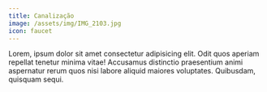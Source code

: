 ```yaml
---
title: Canalização
image: /assets/img/IMG_2103.jpg
icon: faucet
---
```


Lorem, ipsum dolor sit amet consectetur adipisicing elit. Odit quos aperiam repellat tenetur minima vitae! Accusamus distinctio praesentium animi aspernatur rerum quos nisi labore aliquid maiores voluptates. Quibusdam, quisquam sequi.